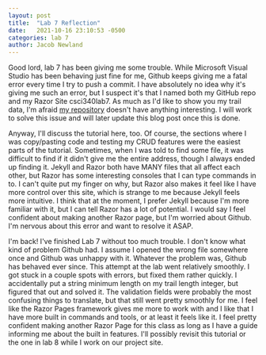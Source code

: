 ```yaml
---
layout: post
title:  "Lab 7 Reflection"
date:   2021-10-16 23:10:53 -0500
categories: lab 7
author: Jacob Newland
---
```


Good lord, lab 7 has been giving me some trouble.  While Microsoft Visual Studio has been behaving just fine for me, Github keeps giving me a fatal error every time I try to push a commit.  I have absolutely no idea why it's giving me such an error, but I suspect it's that I named both my GitHub repo and my Razor Site csci340lab7.  As much as I'd like to show you my trail data, I'm afraid [my repository](https://github.com/jacobnewland/csci340lab7) doesn't have anything interesting.  I will work to solve this issue and will later update this blog post once this is done.  

Anyway, I'll discuss the tutorial here, too.  Of course, the sections where I was copy/pasting code and testing my CRUD features were the easiest parts of the tutorial.  Sometimes, when I was told to find some file, it was difficult to find if it didn't give me the entire address, though I always ended up finding it.  Jekyll and Razor both have MANY files that all affect each other, but Razor has some interesting consoles that I can type commands in to.  I can't quite put my finger on why, but Razor also makes it feel like I have more control over this site, which is strange to me because Jekyll feels more intuitive.  I think that at the moment, I prefer Jekyll because I'm more familiar with it, but I can tell Razor has a lot of potential.  I would say I feel confident about making another Razor page, but I'm worried about Github.  I'm nervous about this error and want to resolve it ASAP.

I'm back!  I've finished Lab 7 without too much trouble.  I don't know what kind of problem Github had.  I assume I opened the wrong file somewhere once and Github was unhappy with it.  Whatever the problem was, Github has behaved ever since.  This attempt at the lab went relatively smoothly.  I got stuck in a couple spots with errors, but fixed them rather quickly.  I accidentally put a string minimum length on my trail length integer, but figured that out and solved it.  The validation fields were probably the most confusing things to translate, but that still went pretty smoothly for me.  I feel like the Razor Pages framework gives me more to work with and I like that I have more built in commands and tools, or at least it feels like it.  I feel pretty confident making another Razor Page for this class as long as I have a guide informing me about the built in features.  I'll possibly revisit this tutorial or the one in lab 8 while I work on our project site.
